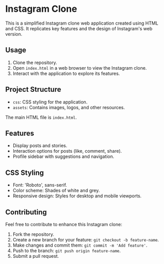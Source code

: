 # Instagram Clone 

This is a simplified Instagram clone web application created using HTML and CSS. It replicates key features and the design of Instagram's web version.

## Usage

1. Clone the repository.
2. Open `index.html` in a web browser to view the Instagram clone.
3. Interact with the application to explore its features.

## Project Structure

- `css`: CSS styling for the application.
- `assets`: Contains images, logos, and other resources.

The main HTML file is `index.html`.

## Features

- Display posts and stories.
- Interaction options for posts (like, comment, share).
- Profile sidebar with suggestions and navigation.

## CSS Styling

- Font: 'Roboto', sans-serif.
- Color scheme: Shades of white and grey.
- Responsive design: Styles for desktop and mobile viewports.

## Contributing

Feel free to contribute to enhance this Instagram clone:

1. Fork the repository.
2. Create a new branch for your feature: `git checkout -b feature-name`.
3. Make changes and commit them: `git commit -m 'Add feature'`.
4. Push to the branch: `git push origin feature-name`.
5. Submit a pull request.
